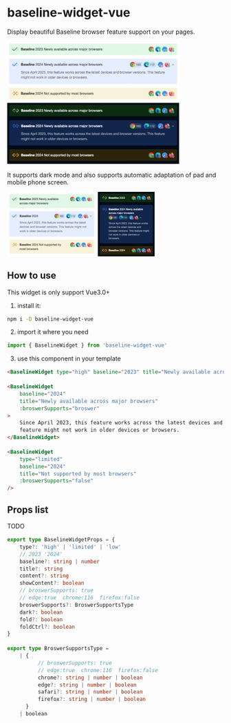 # baseline-widget-vue

Display beautiful Baseline browser feature support on your pages.

<img src="./demo/assets/light.png" style="max-width: 400px"/>
<img src="./demo/assets/dark.png" style="max-width: 400px"/>

It supports dark mode and also supports automatic adaptation of pad and mobile phone screen.

<img src="./demo/assets/mobo1.png" style="max-height: 150px"/>
<img src="./demo/assets/mobo2.png" style="max-height: 150px"/>

## How to use

This widget is only support Vue3.0+

1. install it:

```sh
npm i -D baseline-widget-vue
```

2. import it where you need

```js
import { BaselineWidget } from 'baseline-widget-vue'
```

3. use this component in your template

```html
<BaselineWidget type="high" baseline="2023" title="Newly available across major browsers" />

<BaselineWidget
    baseline="2024"
    title="Newly available across major browsers"
    :broswerSupports="broswer"
>
    Since April 2023, this feature works across the latest devices and browser versions. This
    feature might not work in older devices or browsers.
</BaselineWidget>

<BaselineWidget
    type="limited"
    baseline="2024"
    title="Not supported by most browsers"
    :broswerSupports="false"
/>
```

## Props list

TODO

```ts
export type BaselineWidgetProps = {
    type?: 'high' | 'limited' | 'low'
    // 2023 '2024'
    baseline?: string | number
    title?: string
    content?: string
    showContent?: boolean
    // broswerSupports: true
    // edge:true  chrome:116  firefox:false
    broswerSupports?: BroswerSupportsType
    dark?: boolean
    fold?: boolean
    foldCtrl?: boolean
}

export type BroswerSupportsType =
    | {
          // broswerSupports: true
          // edge:true  chrome:116  firefox:false
          chrome?: string | number | boolean
          edge?: string | number | boolean
          safari?: string | number | boolean
          firefox?: string | number | boolean
      }
    | boolean
```
